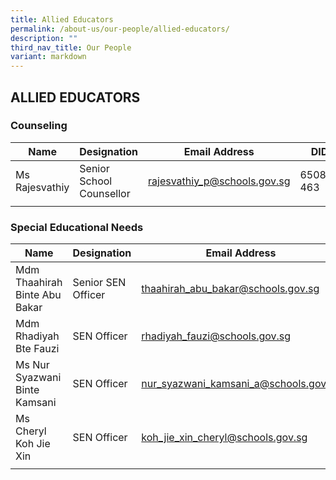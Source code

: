 ```yaml
---
title: Allied Educators
permalink: /about-us/our-people/allied-educators/
description: ""
third_nav_title: Our People
variant: markdown
---
```

## ALLIED EDUCATORS

### Counseling

| Name | Designation | Email Address | DID |
| -------- | -------- | -------- |-------- |
| Ms Rajesvathiy | Senior School Counsellor | rajesvathiy_p@schools.gov.sg | 65089-463  |
| | |

### Special Educational Needs

| Name | Designation | Email Address | DID |
| -------- | -------- | -------- |-------- |
| Mdm Thaahirah Binte Abu Bakar | Senior SEN Officer | thaahirah_abu_bakar@schools.gov.sg | 65089-464  |
| Mdm Rhadiyah Bte Fauzi | SEN Officer | rhadiyah_fauzi@schools.gov.sg | 65087-300, Ext 293  |
| Ms Nur Syazwani Binte Kamsani | SEN Officer | nur_syazwani_kamsani_a@schools.gov.sg | 65087-300 (Ext 291) |
| Ms Cheryl Koh Jie Xin | SEN Officer | koh_jie_xin_cheryl@schools.gov.sg | 65083-173  |
| | |